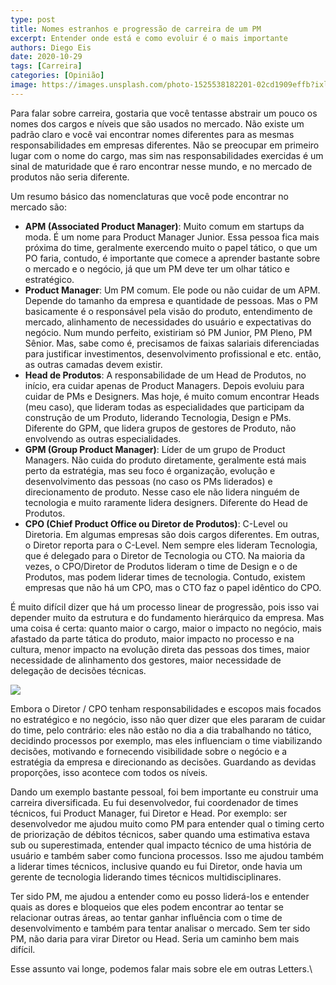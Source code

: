 ```yaml
---
type: post
title: Nomes estranhos e progressão de carreira de um PM
excerpt: Entender onde está e como evoluir é o mais importante
authors: Diego Eis
date: 2020-10-29
tags: [Carreira]
categories: [Opinião]
image: https://images.unsplash.com/photo-1525538182201-02cd1909effb?ixlib=rb-1.2.1&ixid=eyJhcHBfaWQiOjEyMDd9&auto=format&fit=crop&w=1334&q=80
---
```


Para falar sobre carreira, gostaria que você tentasse abstrair um pouco
os nomes dos cargos e níveis que são usados no mercado. Não existe um
padrão claro e você vai encontrar nomes diferentes para as mesmas
responsabilidades em empresas diferentes. Não se preocupar em primeiro
lugar com o nome do cargo, mas sim nas responsabilidades exercidas é um
sinal de maturidade que é raro encontrar nesse mundo, e no mercado de
produtos não seria diferente.

Um resumo básico das nomenclaturas que você pode encontrar no mercado
são:

- **APM (Associated Product Manager)**: Muito comum em startups da moda. É um nome para Product Manager Junior. Essa pessoa fica mais próxima do time, geralmente exercendo muito o papel tático, o que um PO faria, contudo, é importante que comece a aprender bastante sobre o mercado e o negócio, já que um PM deve ter um olhar tático e estratégico.
- **Product Manager**: Um PM comum. Ele pode ou não cuidar de um APM. Depende do tamanho da empresa e quantidade de pessoas. Mas o PM basicamente é o responsável pela visão do produto, entendimento de mercado, alinhamento de necessidades do usuário e expectativas do negócio. Num mundo perfeito, existiriam só PM Junior, PM Pleno, PM Sênior. Mas, sabe como é, precisamos de faixas salariais diferenciadas para justificar investimentos, desenvolvimento profissional e etc. então, as outras camadas devem existir.
- **Head de Produtos**: A responsabilidade de um Head de Produtos, no início, era cuidar apenas de Product Managers. Depois evoluiu para cuidar de PMs e Designers. Mas hoje, é muito comum encontrar Heads (meu caso), que lideram todas as especialidades que participam da construção de um Produto, liderando Tecnologia, Design e PMs. Diferente do GPM, que lidera grupos de gestores de Produto, não envolvendo as outras especialidades.
- **GPM (Group Product Manager)**: Líder de um grupo de Product Managers. Não cuida do produto diretamente, geralmente está mais perto da estratégia, mas seu foco é organização, evolução e desenvolvimento das pessoas (no caso os PMs liderados) e direcionamento de produto. Nesse caso ele não lidera ninguém de tecnologia e muito raramente lidera designers. Diferente do Head de Produtos.
- **CPO (Chief Product Office ou Diretor de Produtos)**: C-Level ou Diretoria. Em algumas empresas são dois cargos diferentes. Em outras, o Diretor reporta para o C-Level. Nem sempre eles lideram Tecnologia, que é delegado para o Diretor de Tecnologia ou CTO. Na maioria da vezes, o CPO/Diretor de Produtos lideram o time de Design e o de Produtos, mas podem liderar times de tecnologia. Contudo, existem empresas que não há um CPO, mas o CTO faz o papel idêntico do CPO.

É muito difícil dizer que há um processo linear de progressão, pois isso
vai depender muito da estrutura e do fundamento hierárquico da empresa.
Mas uma coisa é certa: quanto maior o cargo, maior o impacto no negócio,
mais afastado da parte tática do produto, maior impacto no processo e na
cultura, menor impacto na evolução direta das pessoas dos times, maior
necessidade de alinhamento dos gestores, maior necessidade de delegação
de decisões técnicas.

[![](https://bucketeer-e05bbc84-baa3-437e-9518-adb32be77984.s3.amazonaws.com/public/images/2633db2a-8699-49be-9b0b-91f6dd932ada_1310x1190.png)](https://cdn.substack.com/image/fetch/f_auto,q_auto:good,fl_progressive:steep/https%3A%2F%2Fbucketeer-e05bbc84-baa3-437e-9518-adb32be77984.s3.amazonaws.com%2Fpublic%2Fimages%2F2633db2a-8699-49be-9b0b-91f6dd932ada_1310x1190.png)

Embora o Diretor / CPO tenham responsabilidades e escopos mais focados
no estratégico e no negócio, isso não quer dizer que eles pararam de
cuidar do time, pelo contrário: eles não estão no dia a dia trabalhando
no tático, decidindo processos por exemplo, mas eles influenciam o time
viabilizando decisões, motivando e fornecendo visibilidade sobre o
negócio e a estratégia da empresa e direcionando as decisões. Guardando
as devidas proporções, isso acontece com todos os níveis.

Dando um exemplo bastante pessoal, foi bem importante eu construir uma
carreira diversificada. Eu fui desenvolvedor, fui coordenador de times
técnicos, fui Product Manager, fui Diretor e Head. Por exemplo: ser
desenvolvedor me ajudou muito como PM para entender qual o timing certo
de priorização de débitos técnicos, saber quando uma estimativa estava
sub ou superestimada, entender qual impacto técnico de uma história de
usuário e também saber como funciona processos. Isso me ajudou também a
liderar times técnicos, inclusive quando eu fui Diretor, onde havia um
gerente de tecnologia liderando times técnicos multidisciplinares.

Ter sido PM, me ajudou a entender como eu posso liderá-los e entender
quais as dores e bloqueios que eles podem encontrar ao tentar se
relacionar outras áreas, ao tentar ganhar influência com o time de
desenvolvimento e também para tentar analisar o mercado. Sem ter sido
PM, não daria para virar Diretor ou Head. Seria um caminho bem mais
difícil.

Esse assunto vai longe, podemos falar mais sobre ele em outras Letters.\